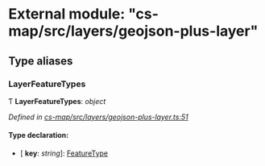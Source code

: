 # External module: "cs-map/src/layers/geojson-plus-layer"

## Type aliases

###  LayerFeatureTypes

Ƭ **LayerFeatureTypes**: *object*

*Defined in [cs-map/src/layers/geojson-plus-layer.ts:51](https://github.com/RichardHovenkamp/csnext/blob/0e0b9b29/packages/cs-map/src/layers/geojson-plus-layer.ts#L51)*

#### Type declaration:

* \[ **key**: *string*\]: [FeatureType](../classes/_cs_map_src_classes_feature_type_.featuretype.md)
